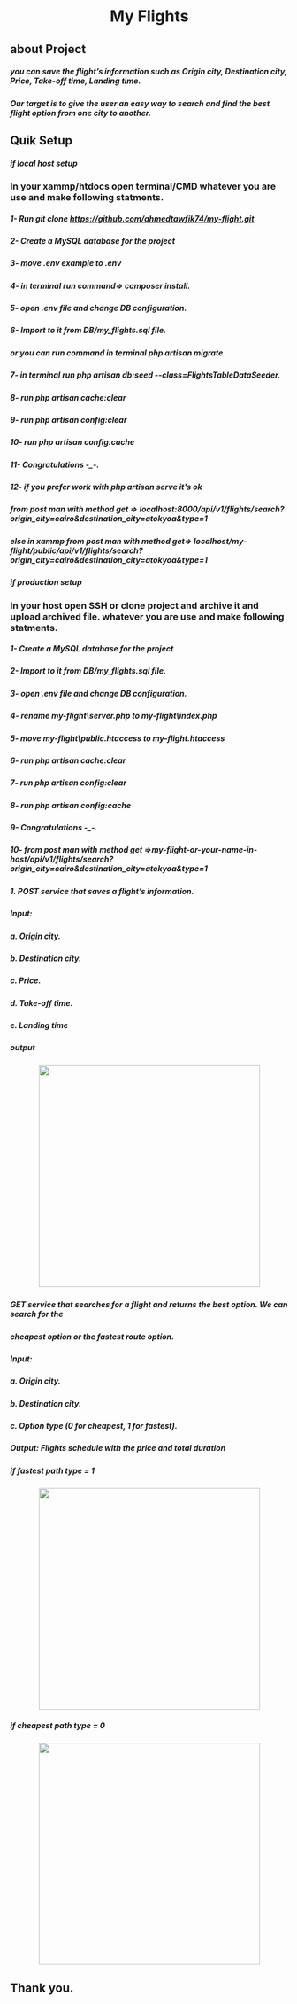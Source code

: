 # <p align="center"> My Flights </p>

## about Project
#####  you can save the flight’s information such as  Origin city, Destination city, Price, Take-off time, Landing time.
##### Our target is to give the user an easy way to search and find the best flight option from one city to another.

## Quik Setup
##### if local host setup
### In your xammp/htdocs open terminal/CMD whatever you are use and make following statments.
#####    1- Run git clone https://github.com/ahmedtawfik74/my-flight.git
#####    2- Create a MySQL database for the project
#####    3- move .env example to .env
#####    4- in terminal run command=> composer install.
#####    5- open .env file and change DB configuration. 
#####    6- Import to it from DB/my_flights.sql file.
#####      or you can run command in terminal php artisan migrate
#####    7- in terminal run php artisan db:seed --class=FlightsTableDataSeeder.
#####    8- run php artisan cache:clear
#####    9- run php artisan config:clear
#####    10- run php artisan config:cache
#####    11- Congratulations -_-.
#####    12- if you prefer work with php artisan serve it's ok 
#####       from post man with method get => localhost:8000/api/v1/flights/search?origin_city=cairo&destination_city=atokyoa&type=1 
#####       else in xammp from post man with method get=> localhost/my-flight/public/api/v1/flights/search?origin_city=cairo&destination_city=atokyoa&type=1
#####
#####
##### if production setup
### In your host open SSH or clone project and archive it and upload archived file. whatever you are use and make following statments.
#####    1- Create a MySQL database for the project
#####    2- Import to it from DB/my_flights.sql file.
#####    3- open .env file and change DB configuration.
#####    4- rename my-flight\server.php to my-flight\index.php
#####    5- move my-flight\public\.htaccess  to my-flight\.htaccess
#####    6- run php artisan cache:clear
#####    7- run php artisan config:clear
#####    8- run php artisan config:cache
#####    9- Congratulations -_-.
#####    10- from post man with method get =>my-flight-or-your-name-in-host/api/v1/flights/search?origin_city=cairo&destination_city=atokyoa&type=1
#####
#####
#####
#####
##### 1. POST service that saves a flight’s information.
##### Input:
#####   a. Origin city.
#####   b. Destination city.
#####   c. Price.
#####   d. Take-off time.
#####   e. Landing time
#####   
#####   output
<p align="center"><img src="https://drive.google.com/file/d/1WE3Jg-njHb1BCV1V7KfoUK1m-rNvMCxu/view?usp=sharing" width="400"></p>

#####   
#####
#####   
#####
##### GET service that searches for a flight and returns the best option. We can search for the
##### cheapest option or the fastest route option.
##### Input:
#####  a. Origin city.
#####  b. Destination city.
#####  c. Option type (0 for cheapest, 1 for fastest).
#####  Output: Flights schedule with the price and total duration
#####
##### if fastest path type = 1
<p align="center"><img src="https://drive.google.com/file/d/1Eg0QDKUT5exxb3Pq6UgaFogN6FzHGnvC/view?usp=sharing" width="400"></p>

##### if cheapest path type = 0
<p align="center"><img src="https://drive.google.com/file/d/1ymBiwMOA8ZrkpNW29Dc1H2TJ4LrPVnRz/view?usp=sharing" width="400"></p>


## Thank you.